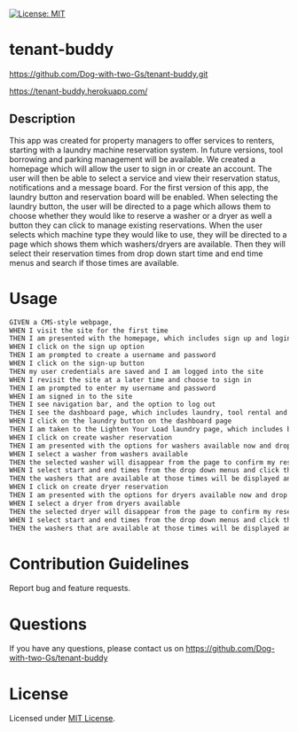 [![License: MIT](https://img.shields.io/badge/License-MIT-yellow.svg)](https://opensource.org/licenses/MIT)

# tenant-buddy
https://github.com/Dog-with-two-Gs/tenant-buddy.git

https://tenant-buddy.herokuapp.com/

## Description

This app was created for property managers to offer services to renters, starting with a laundry machine reservation system. In future versions, tool borrowing and parking management will be available. We created a homepage which will allow the user to sign in or create an account. The user will then be able to select a service and view their reservation status, notifications and a message board. For the first version of this app, the laundry button and reservation board will be enabled. When selecting the laundry button, the user will be directed to a page which allows them to choose whether they would like to reserve a washer or a dryer as well a button they can click to manage existing reservations. When the user selects which machine type they would like to use, they will be directed to a page which shows them which washers/dryers are available. Then they will select their reservation times from drop down start time and end time menus and search if those times are available. 

# Usage

```md
GIVEN a CMS-style webpage,
WHEN I visit the site for the first time
THEN I am presented with the homepage, which includes sign up and login buttons.
WHEN I click on the sign up option
THEN I am prompted to create a username and password
WHEN I click on the sign-up button
THEN my user credentials are saved and I am logged into the site
WHEN I revisit the site at a later time and choose to sign in
THEN I am prompted to enter my username and password
WHEN I am signed in to the site
THEN I see navigation bar, and the option to log out
THEN I see the dashboard page, which includes laundry, tool rental and parking management buttons and my reservation status, notifications and a message board. 
WHEN I click on the laundry button on the dashboard page
THEN I am taken to the Lighten Your Load laundry page, which includes buttons to choose washers or dryers and a manage reservation button
WHEN I click on create washer reservation 
THEN I am presented with the options for washers available now and drop down menus to search start and end times 
WHEN I select a washer from washers available
THEN the selected washer will disappear from the page to confirm my reservation
WHEN I select start and end times from the drop down menus and click the search button
THEN the washers that are available at those times will be displayed and I may select one
WHEN I click on create dryer reservation 
THEN I am presented with the options for dryers available now and drop down menus to search start and end times 
WHEN I select a dryer from dryers available
THEN the selected dryer will disappear from the page to confirm my reservation
WHEN I select start and end times from the drop down menus and click the search button
THEN the washers that are available at those times will be displayed and I may select one
```



# Contribution Guidelines
Report bug and feature requests.

# Questions
If you have any questions, please contact us on https://github.com/Dog-with-two-Gs/tenant-buddy

# License 
Licensed under [MIT License](https://opensource.org/licenses/MIT).

